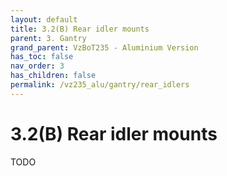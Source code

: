 ```yaml
---
layout: default
title: 3.2(B) Rear idler mounts
parent: 3. Gantry
grand_parent: VzBoT235 - Aluminium Version
has_toc: false
nav_order: 3
has_children: false
permalink: /vz235_alu/gantry/rear_idlers
---
```

# 3.2(B) Rear idler mounts

TODO
